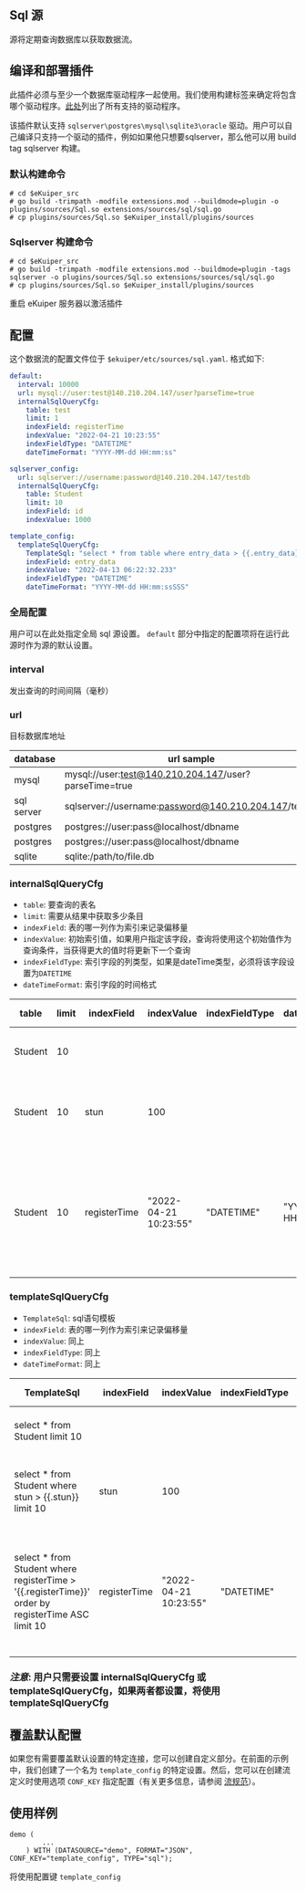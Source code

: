 ## Sql 源
 
源将定期查询数据库以获取数据流。

## 编译和部署插件
此插件必须与至少一个数据库驱动程序一起使用。我们使用构建标签来确定将包含哪个驱动程序。[此处](https://github.com/lf-edge/ekuiper/tree/master/extensions/sqldatabase/driver)列出了所有支持的驱动程序。

该插件默认支持 `sqlserver\postgres\mysql\sqlite3\oracle` 驱动。用户可以自己编译只支持一个驱动的插件，例如如果他只想要sqlserver，那么他可以用 build tag sqlserver 构建。

### 默认构建命令 
```shell
# cd $eKuiper_src
# go build -trimpath -modfile extensions.mod --buildmode=plugin -o plugins/sources/Sql.so extensions/sources/sql/sql.go
# cp plugins/sources/Sql.so $eKuiper_install/plugins/sources
```

### Sqlserver 构建命令
```shell
# cd $eKuiper_src
# go build -trimpath -modfile extensions.mod --buildmode=plugin -tags sqlserver -o plugins/sources/Sql.so extensions/sources/sql/sql.go
# cp plugins/sources/Sql.so $eKuiper_install/plugins/sources
```

重启 eKuiper 服务器以激活插件

## 配置

这个数据流的配置文件位于 `$ekuiper/etc/sources/sql.yaml`. 格式如下:

```yaml
default:
  interval: 10000
  url: mysql://user:test@140.210.204.147/user?parseTime=true
  internalSqlQueryCfg:
    table: test
    limit: 1
    indexField: registerTime
    indexValue: "2022-04-21 10:23:55"
    indexFieldType: "DATETIME"
    dateTimeFormat: "YYYY-MM-dd HH:mm:ss"

sqlserver_config:
  url: sqlserver://username:password@140.210.204.147/testdb
  internalSqlQueryCfg:
    table: Student
    limit: 10
    indexField: id
    indexValue: 1000

template_config:
  templateSqlQueryCfg:
    TemplateSql: "select * from table where entry_data > {{.entry_data}}"
    indexField: entry_data
    indexValue: "2022-04-13 06:22:32.233"
    indexFieldType: "DATETIME"
    dateTimeFormat: "YYYY-MM-dd HH:mm:ssSSS"
```
### 全局配置

用户可以在此处指定全局 sql 源设置。 `default` 部分中指定的配置项将在运行此源时作为源的默认设置。

### interval

发出查询的时间间隔（毫秒）

### url

目标数据库地址

| database   | url sample                                            |
|------------|-------------------------------------------------------|
| mysql      | mysql://user:test@140.210.204.147/user?parseTime=true |
| sql server | sqlserver://username:password@140.210.204.147/testdb  |          
| postgres   | postgres://user:pass@localhost/dbname                 |
| postgres   | postgres://user:pass@localhost/dbname                 |
| sqlite     | sqlite:/path/to/file.db                               |

### internalSqlQueryCfg
* `table`: 要查询的表名
* `limit`: 需要从结果中获取多少条目
* `indexField`: 表的哪一列作为索引来记录偏移量
* `indexValue`: 初始索引值，如果用户指定该字段，查询将使用这个初始值作为查询条件，当获得更大的值时将更新下一个查询 
* `indexFieldType`: 索引字段的列类型，如果是dateTime类型，必须将该字段设置为`DATETIME` 
* `dateTimeFormat`: 索引字段的时间格式


| table    | limit | indexField   | indexValue            | indexFieldType  | dateTimeFormat              | sql query statement                                                                                 |
|----------|-------|--------------|-----------------------|-----------------|-----------------------------|-----------------------------------------------------------------------------------------------------|
| Student  | 10    |              |                       |                 |                             | select * from Student limit 10                                                                      |
| Student  | 10    | stun         | 100                   |                 |                             | select * from Student where stun > 100 limit 10                                                     |          
| Student  | 10    | registerTime | "2022-04-21 10:23:55" | "DATETIME"      |    "YYYY-MM-dd HH:mm:ss"    | select * from Student where registerTime > '2022-04-21 10:23:55' order by registerTime ASC limit 10 |


### templateSqlQueryCfg
* `TemplateSql`: sql语句模板
* `indexField`: 表的哪一列作为索引来记录偏移量 
* `indexValue`: 同上 
* `indexFieldType`: 同上
* `dateTimeFormat`: 同上


| TemplateSql                                                                                       | indexField   | indexValue            | indexFieldType  | dateTimeFormat              | sql query statement                                                                                 |
|---------------------------------------------------------------------------------------------------|--------------|-----------------------|-----------------|-----------------------------|-----------------------------------------------------------------------------------------------------|
| select * from Student limit 10                                                                    |              |                       |                 |                             | select * from Student limit 10                                                                      |
| select * from Student where stun > {{.stun}} limit 10                                             | stun         | 100                   |                 |                             | select * from Student where stun > 100 limit 10                                                     |          
| select * from Student where registerTime > '{{.registerTime}}' order by registerTime ASC limit 10 | registerTime | "2022-04-21 10:23:55" | "DATETIME"      |    "YYYY-MM-dd HH:mm:ss"    | select * from Student where registerTime > '2022-04-21 10:23:55' order by registerTime ASC limit 10 |

### *注意*: 用户只需要设置 internalSqlQueryCfg 或 templateSqlQueryCfg，如果两者都设置，将使用 templateSqlQueryCfg

## 覆盖默认配置

如果您有需要覆盖默认设置的特定连接，您可以创建自定义部分。在前面的示例中，我们创建了一个名为 `template_config` 的特定设置。然后，您可以在创建流定义时使用选项 `CONF_KEY` 指定配置（有关更多信息，请参阅 [流规范](../../../sqls/streams.md)）。

## 使用样例

```
demo (
		...
	) WITH (DATASOURCE="demo", FORMAT="JSON", CONF_KEY="template_config", TYPE="sql");
```
将使用配置键 `template_config`
